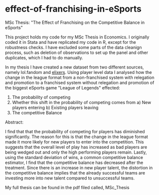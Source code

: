# effect-of-franchising-in-eSports
MSc Thesis: "The Effect of Franchising on the Competitive Balance in eSports"

This project holds my code for my MSc Thesis in Economics. I originally coded it in Stata and have replicated my code in R, except for the robustness checks. I have excluded some parts of the data cleanign process, such as deletion of observations to set up the panel and other duplicates, which I had to do manually.

In my thesis I have created a new dataset from two different sources, namely lol.fandom and [elixers](https://oracleselixir.com/stats/players/byTournament). Using player level data I analysed how the change in the league format from a non-franchised system with relegation and promotion to a franchised system without relegation and promotion of the biggest eSports game "League of Legends" effected:

1) The probability of competing
2) Whether this shift in the probability of competing comes from
    a) New players entering
    b) Existing players leaving
3) The competitive Balance

Abstract:

I find that that the probability of competing for players has diminished significantly. The reason for this is that the change in the league format made it more likely for new players to enter into the competition. This suggests that the overall level of play has increased as bad players are being wedged out and
only the high performing players remain. Lastly, using the standard deviation of wins, a common competitive balance estimator, I find that the competitive balance has decreased after the treatment. Since there is an increase in new player talent, the distortion in the competitive balance implies that the already successful teams are investing more into new talent compared to unsuccessful teams.

My full thesis can be found in the pdf filed called, MSc_Thesis
